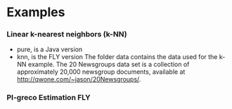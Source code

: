 # Examples

### Linear k-nearest neighbors (k-NN)
  - pure, is a Java version
  - knn, is the FLY version
The folder data contains the data used for the k-NN example. The 20 Newsgroups data set is a collection of approximately 20,000 newsgroup documents, available at http://qwone.com/~jason/20Newsgroups/.

### PI-greco Estimation FLY
